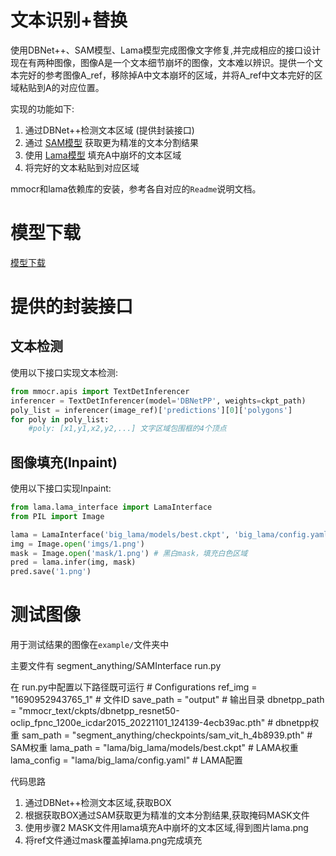 # 文本识别+替换

使用DBNet++、SAM模型、Lama模型完成图像文字修复,并完成相应的接口设计
现在有两种图像，图像A是一个文本细节崩坏的图像，文本难以辨识。提供一个文本完好的参考图像A_ref，移除掉A中文本崩坏的区域，并将A_ref中文本完好的区域粘贴到A的对应位置。

实现的功能如下:
1. 通过DBNet++检测文本区域 (提供封装接口)
2. 通过 [SAM模型](https://github.com/facebookresearch/segment-anything) 获取更为精准的文本分割结果
3. 使用 [Lama模型](https://github.com/advimman/lama) 填充A中崩坏的文本区域
4. 将完好的文本粘贴到对应区域


mmocr和lama依赖库的安装，参考各自对应的```Readme```说明文档。

# 模型下载

[模型下载](https://mail2sysueducn-my.sharepoint.com/:u:/g/personal/dongzy6_mail2_sysu_edu_cn/EWqj4CWvXbBLjenjYwlaXL4BJOhrioRm4OGI2gE4wODUNg?e=du668G)

# 提供的封装接口

## 文本检测

使用以下接口实现文本检测:
```python
from mmocr.apis import TextDetInferencer
inferencer = TextDetInferencer(model='DBNetPP', weights=ckpt_path)
poly_list = inferencer(image_ref)['predictions'][0]['polygons']
for poly in poly_list:
    #poly: [x1,y1,x2,y2,...] 文字区域包围框的4个顶点
```

## 图像填充(Inpaint)

使用以下接口实现Inpaint:
```python
from lama.lama_interface import LamaInterface
from PIL import Image

lama = LamaInterface('big_lama/models/best.ckpt', 'big_lama/config.yaml')
img = Image.open('imgs/1.png')
mask = Image.open('mask/1.png') # 黑白mask，填充白色区域
pred = lama.infer(img, mask)
pred.save('1.png')
```

# 测试图像

用于测试结果的图像在`example/`文件夹中


主要文件有 
    segment_anything/SAMInterface
    run.py

在 run.py中配置以下路径既可运行 
    # Configurations
    ref_img = "1690952943765_1" # 文件ID
    save_path = "output" # 输出目录
    dbnetpp_path = "mmocr_text/ckpts/dbnetpp_resnet50-oclip_fpnc_1200e_icdar2015_20221101_124139-4ecb39ac.pth" # dbnetpp权重
    sam_path = "segment_anything/checkpoints/sam_vit_h_4b8939.pth" # SAM权重
    lama_path = "lama/big_lama/models/best.ckpt" # LAMA权重
    lama_config = "lama/big_lama/config.yaml" # LAMA配置

代码思路

1. 通过DBNet++检测文本区域,获取BOX
2. 根据获取BOX通过SAM获取更为精准的文本分割结果,获取掩码MASK文件
3. 使用步骤2 MASK文件用lama填充A中崩坏的文本区域,得到图片lama.png
4. 将ref文件通过mask覆盖掉lama.png完成填充
